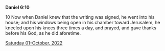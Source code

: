 **Daniel 6:10**

10 Now when Daniel knew that the writing was signed, he went into his house; and his windows being open in his chamber toward Jerusalem, he kneeled upon his knees three times a day, and prayed, and gave thanks before his God, as he did aforetime.

[Saturday 01-October, 2022](https://t.me/s/daily_scripture)
